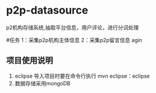# p2p-datasource 
p2机构存储系统,抽取平台信息，用户评论，进行分词处理

#任务
	1：采集p2p机构主体信息
	2：采集p2p留言信息
	agin
## 项目使用说明
   1. eclipse 导入项目时要在命令行执行 mvn eclipse：eclipse
   2. 数据存储采用mongoDB
